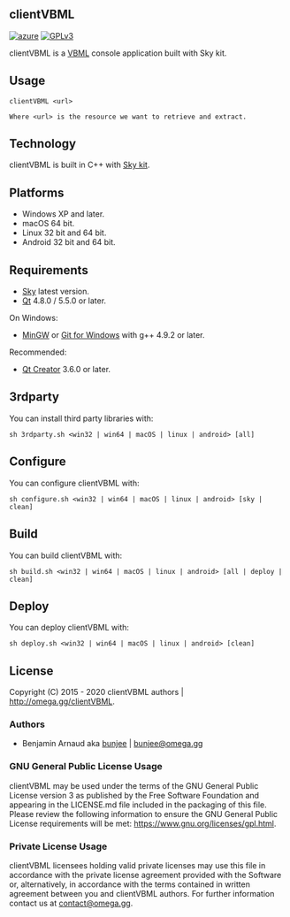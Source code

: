 clientVBML
---
[![azure](https://dev.azure.com/bunjee/clientVBML/_apis/build/status/omega-gg.clientVBML)](https://dev.azure.com/bunjee/clientVBML/_build)
[![GPLv3](https://img.shields.io/badge/License-GPLv3-blue.svg)](https://www.gnu.org/licenses/gpl.html)

clientVBML is a [VBML](http://omega.gg/VBML) console application built with Sky kit.<br>

## Usage

    clientVBML <url>

    Where <url> is the resource we want to retrieve and extract.

## Technology

clientVBML is built in C++ with [Sky kit](http://omega.gg/Sky/sources).<br>

## Platforms

- Windows XP and later.
- macOS 64 bit.
- Linux 32 bit and 64 bit.
- Android 32 bit and 64 bit.

## Requirements

- [Sky](http://omega.gg/Sky/sources) latest version.
- [Qt](http://download.qt.io/official_releases/qt) 4.8.0 / 5.5.0 or later.

On Windows:
- [MinGW](http://sourceforge.net/projects/mingw) or [Git for Windows](http://git-for-windows.github.io) with g++ 4.9.2 or later.

Recommended:
- [Qt Creator](http://download.qt.io/official_releases/qtcreator) 3.6.0 or later.

## 3rdparty

You can install third party libraries with:

    sh 3rdparty.sh <win32 | win64 | macOS | linux | android> [all]

## Configure

You can configure clientVBML with:

    sh configure.sh <win32 | win64 | macOS | linux | android> [sky | clean]

## Build

You can build clientVBML with:

    sh build.sh <win32 | win64 | macOS | linux | android> [all | deploy | clean]

## Deploy

You can deploy clientVBML with:

    sh deploy.sh <win32 | win64 | macOS | linux | android> [clean]

## License

Copyright (C) 2015 - 2020 clientVBML authors | http://omega.gg/clientVBML.

### Authors

- Benjamin Arnaud aka [bunjee](http://bunjee.me) | <bunjee@omega.gg>

### GNU General Public License Usage

clientVBML may be used under the terms of the GNU General Public License version 3 as published
by the Free Software Foundation and appearing in the LICENSE.md file included in the packaging
of this file. Please review the following information to ensure the GNU General Public License
requirements will be met: https://www.gnu.org/licenses/gpl.html.

### Private License Usage

clientVBML licensees holding valid private licenses may use this file in accordance with the
private license agreement provided with the Software or, alternatively, in accordance with the
terms contained in written agreement between you and clientVBML authors. For further information
contact us at contact@omega.gg.
